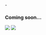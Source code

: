 -<h3>Coming soon...</h3>

<picture>
<source 
  srcset="https://github-readme-stats.vercel.app/api?username=victorlicht&show_icons=true&theme=transparent&hide_border=true"
  media="(hide_border: true)"
/>
  <img src="https://github-readme-stats.vercel.app/api?username=victorlicht&show_icons=true" />
</picture>
<picture>
<source
  srcset="https://github-readme-stats.vercel.app/api/top-langs/?username=victorlicht&show_icons=true&theme=transparent"
  media="(hide_border: true)"
/>
<img src="https://github-readme-stats.vercel.app/api/top-langs/?username=victorlicht&show_icons=true&theme=transparent" />

</picture>
